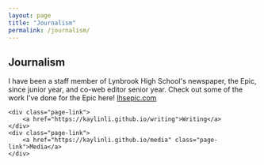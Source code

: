 ```yaml
---
layout: page
title: "Journalism"
permalink: /journalism/
---
```

<head>
	<link rel="stylesheet" type="text/css" href="/page.css">
</head>
<body>
	<h2>Journalism</h2>
	I have been a staff member of Lynbrook High School's newspaper, the Epic, since junior year, and co-web editor senior year. Check out some of the work I've done for the Epic here!
	<a href="https://lhsepic.com/">lhsepic.com</a>

	<div class="page-link">
		<a href="https://kaylinli.github.io/writing">Writing</a>
	</div>
	<div class="page-link">
		<a href="https://kaylinli.github.io/media" class="page-link">Media</a>
	</div>
</body>